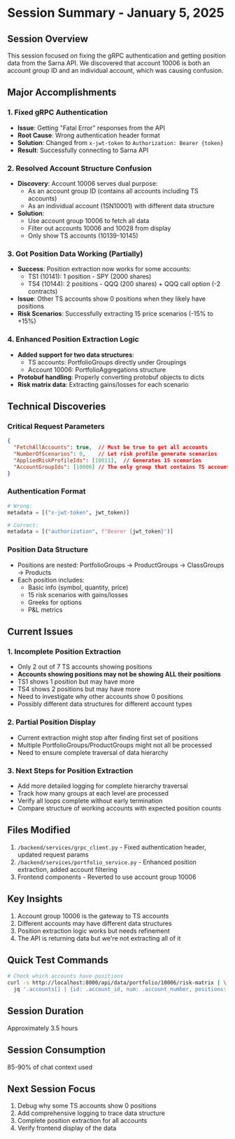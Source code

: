 # Session Summary - January 5, 2025

## Session Overview
This session focused on fixing the gRPC authentication and getting position data from the Sarna API. We discovered that account 10006 is both an account group ID and an individual account, which was causing confusion.

## Major Accomplishments

### 1. Fixed gRPC Authentication
- **Issue**: Getting "Fatal Error" responses from the API
- **Root Cause**: Wrong authentication header format
- **Solution**: Changed from `x-jwt-token` to `Authorization: Bearer {token}`
- **Result**: Successfully connecting to Sarna API

### 2. Resolved Account Structure Confusion
- **Discovery**: Account 10006 serves dual purpose:
  - As an account group ID (contains all accounts including TS accounts)
  - As an individual account (1SN10001) with different data structure
- **Solution**: 
  - Use account group 10006 to fetch all data
  - Filter out accounts 10006 and 10028 from display
  - Only show TS accounts (10139-10145)

### 3. Got Position Data Working (Partially)
- **Success**: Position extraction now works for some accounts:
  - TS1 (10141): 1 position - SPY (2000 shares)
  - TS4 (10144): 2 positions - QQQ (200 shares) + QQQ call option (-2 contracts)
- **Issue**: Other TS accounts show 0 positions when they likely have positions
- **Risk Scenarios**: Successfully extracting 15 price scenarios (-15% to +15%)

### 4. Enhanced Position Extraction Logic
- **Added support for two data structures**:
  - TS accounts: PortfolioGroups directly under Groupings
  - Account 10006: PortfolioAggregations structure
- **Protobuf handling**: Properly converting protobuf objects to dicts
- **Risk matrix data**: Extracting gains/losses for each scenario

## Technical Discoveries

### Critical Request Parameters
```json
{
  "FetchAllAccounts": true,  // Must be true to get all accounts
  "NumberOfScenarios": 0,    // Let risk profile generate scenarios
  "AppliedRiskProfileIds": [10011],  // Generates 15 scenarios
  "AccountGroupIds": [10006] // The only group that contains TS accounts
}
```

### Authentication Format
```python
# Wrong:
metadata = [("x-jwt-token", jwt_token)]

# Correct:
metadata = [("authorization", f"Bearer {jwt_token}")]
```

### Position Data Structure
- Positions are nested: PortfolioGroups → ProductGroups → ClassGroups → Products
- Each position includes:
  - Basic info (symbol, quantity, price)
  - 15 risk scenarios with gains/losses
  - Greeks for options
  - P&L metrics

## Current Issues

### 1. Incomplete Position Extraction
- Only 2 out of 7 TS accounts showing positions
- **Accounts showing positions may not be showing ALL their positions**
- TS1 shows 1 position but may have more
- TS4 shows 2 positions but may have more
- Need to investigate why other accounts show 0 positions
- Possibly different data structures for different account types

### 2. Partial Position Display
- Current extraction might stop after finding first set of positions
- Multiple PortfolioGroups/ProductGroups might not all be processed
- Need to ensure complete traversal of data hierarchy

### 3. Next Steps for Position Extraction
- Add more detailed logging for complete hierarchy traversal
- Track how many groups at each level are processed
- Verify all loops complete without early termination
- Compare structure of working accounts with expected position counts

## Files Modified
1. `/backend/services/grpc_client.py` - Fixed authentication header, updated request params
2. `/backend/services/portfolio_service.py` - Enhanced position extraction, added account filtering
3. Frontend components - Reverted to use account group 10006

## Key Insights
1. Account group 10006 is the gateway to TS accounts
2. Different accounts may have different data structures
3. Position extraction logic works but needs refinement
4. The API is returning data but we're not extracting all of it

## Quick Test Commands
```bash
# Check which accounts have positions
curl -s http://localhost:8000/api/data/portfolio/10006/risk-matrix | \
  jq '.accounts[] | {id: .account_id, num: .account_number, positions: .positions_count}'
```

## Session Duration
Approximately 3.5 hours

## Session Consumption
85-90% of chat context used

## Next Session Focus
1. Debug why some TS accounts show 0 positions
2. Add comprehensive logging to trace data structure
3. Complete position extraction for all accounts
4. Verify frontend display of the data